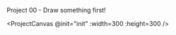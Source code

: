<script setup lang='ts'>
import ProjectCanvas from './gpu-canvas.vue';
import init from './00-draw-sth.ts';
</script>

Project 00 - Draw something first!

<ProjectCanvas @init="init" :width=300 :height=300 />
